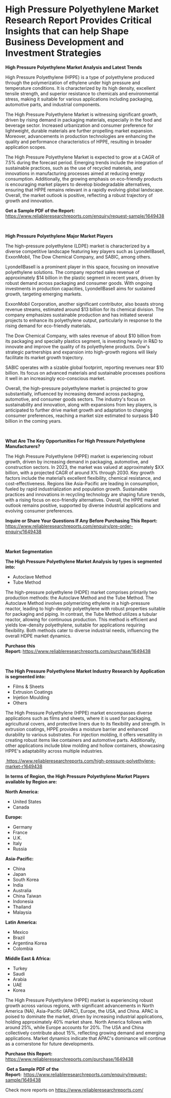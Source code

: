 <p><h1>High Pressure Polyethylene Market Research Report Provides Critical Insights that can help Shape Business Development and Investment Strategies</h1></p><p><strong>High Pressure Polyethylene Market Analysis and Latest Trends</strong></p>
<p><p>High Pressure Polyethylene (HPPE) is a type of polyethylene produced through the polymerization of ethylene under high pressure and temperature conditions. It is characterized by its high density, excellent tensile strength, and superior resistance to chemicals and environmental stress, making it suitable for various applications including packaging, automotive parts, and industrial components.</p><p>The High Pressure Polyethylene Market is witnessing significant growth, driven by rising demand in packaging materials, especially in the food and beverage sector. Increased urbanization and consumer preference for lightweight, durable materials are further propelling market expansion. Moreover, advancements in production technologies are enhancing the quality and performance characteristics of HPPE, resulting in broader application scopes.</p><p>The High Pressure Polyethylene Market is expected to grow at a CAGR of 7.5% during the forecast period. Emerging trends include the integration of sustainable practices, such as the use of recycled materials, and innovations in manufacturing processes aimed at reducing energy consumption. Additionally, the growing emphasis on eco-friendly products is encouraging market players to develop biodegradable alternatives, ensuring that HPPE remains relevant in a rapidly evolving global landscape. Overall, the market outlook is positive, reflecting a robust trajectory of growth and innovation.</p></p>
<p><strong>Get a Sample PDF of the Report:&nbsp;</strong> <a href="https://www.reliableresearchreports.com/enquiry/request-sample/1649438?utm_campaign=3110&utm_medium=2&utm_source=Github&utm_content=ia&utm_term=01042025&utm_id=high-pressure-polyethylene">https://www.reliableresearchreports.com/enquiry/request-sample/1649438</a></p>
<p>&nbsp;</p>
<p><strong>High Pressure Polyethylene Major Market Players</strong></p>
<p><p>The high-pressure polyethylene (LDPE) market is characterized by a diverse competitive landscape featuring key players such as LyondellBasell, ExxonMobil, The Dow Chemical Company, and SABIC, among others. </p><p>LyondellBasell is a prominent player in this space, focusing on innovative polyethylene solutions. The company reported sales revenue of approximately $14 billion in the plastic segment in recent years, driven by robust demand across packaging and consumer goods. With ongoing investments in production capacities, LyondellBasell aims for sustained growth, targeting emerging markets.</p><p>ExxonMobil Corporation, another significant contributor, also boasts strong revenue streams, estimated around $13 billion for its chemical division. The company emphasizes sustainable production and has initiated several projects to enhance its polyethylene output, particularly in response to the rising demand for eco-friendly materials.</p><p>The Dow Chemical Company, with sales revenue of about $10 billion from its packaging and specialty plastics segment, is investing heavily in R&D to innovate and improve the quality of its polyethylene products. Dow's strategic partnerships and expansion into high-growth regions will likely facilitate its market growth trajectory.</p><p>SABIC operates with a sizable global footprint, reporting revenues near $10 billion. Its focus on advanced materials and sustainable processes positions it well in an increasingly eco-conscious market.</p><p>Overall, the high-pressure polyethylene market is projected to grow substantially, influenced by increasing demand across packaging, automotive, and consumer goods sectors. The industry's focus on sustainability and innovation, along with expansions from key players, is anticipated to further drive market growth and adaptation to changing consumer preferences, reaching a market size estimated to surpass $40 billion in the coming years.</p></p>
<p>&nbsp;</p>
<p><strong>What Are The Key Opportunities For High Pressure Polyethylene Manufacturers?</strong></p>
<p><p>The High Pressure Polyethylene (HPPE) market is experiencing robust growth, driven by increasing demand in packaging, automotive, and construction sectors. In 2023, the market was valued at approximately $XX billion, with a projected CAGR of around X% through 2030. Key growth factors include the material’s excellent flexibility, chemical resistance, and cost-effectiveness. Regions like Asia-Pacific are leading in consumption, fueled by rapid industrialization and population growth. Sustainable practices and innovations in recycling technology are shaping future trends, with a rising focus on eco-friendly alternatives. Overall, the HPPE market outlook remains positive, supported by diverse industrial applications and evolving consumer preferences.</p></p>
<p><strong>Inquire or Share Your Questions If Any Before Purchasing This Report:</strong> <a href="https://www.reliableresearchreports.com/enquiry/pre-order-enquiry/1649438?utm_campaign=3110&utm_medium=2&utm_source=Github&utm_content=ia&utm_term=01042025&utm_id=high-pressure-polyethylene">https://www.reliableresearchreports.com/enquiry/pre-order-enquiry/1649438</a></p>
<p>&nbsp;</p>
<p><strong>Market Segmentation</strong></p>
<p><strong>The High Pressure Polyethylene Market Analysis by types is segmented into:</strong></p>
<p><ul><li>Autoclave Method</li><li>Tube Method</li></ul></p>
<p><p>The high-pressure polyethylene (HDPE) market comprises primarily two production methods: the Autoclave Method and the Tube Method. The Autoclave Method involves polymerizing ethylene in a high-pressure reactor, leading to high-density polyethylene with robust properties suitable for packaging and piping. In contrast, the Tube Method utilizes a tubular reactor, allowing for continuous production. This method is efficient and yields low-density polyethylene, suitable for applications requiring flexibility. Both methods cater to diverse industrial needs, influencing the overall HDPE market dynamics.</p></p>
<p><strong>Purchase this Report:&nbsp;</strong><a href="https://www.reliableresearchreports.com/purchase/1649438?utm_campaign=3110&utm_medium=2&utm_source=Github&utm_content=ia&utm_term=01042025&utm_id=high-pressure-polyethylene">https://www.reliableresearchreports.com/purchase/1649438</a></p>
<p>&nbsp;</p>
<p><strong>The High Pressure Polyethylene Market Industry Research by Application is segmented into:</strong></p>
<p><ul><li>Films & Sheets</li><li>Extrusion Coatings</li><li>Injetion Moulding</li><li>Others</li></ul></p>
<p><p>The High Pressure Polyethylene (HPPE) market encompasses diverse applications such as films and sheets, where it is used for packaging, agricultural covers, and protective liners due to its flexibility and strength. In extrusion coatings, HPPE provides a moisture barrier and enhanced durability to various substrates. For injection molding, it offers versatility in creating robust items like containers and automotive parts. Additionally, other applications include blow molding and hollow containers, showcasing HPPE's adaptability across multiple industries.</p></p>
<p><a href="https://www.reliableresearchreports.com/high-pressure-polyethylene-market-r1649438?utm_campaign=3110&utm_medium=2&utm_source=Github&utm_content=ia&utm_term=01042025&utm_id=high-pressure-polyethylene">&nbsp;https://www.reliableresearchreports.com/high-pressure-polyethylene-market-r1649438</a></p>
<p><strong>In terms of Region, the High Pressure Polyethylene Market Players available by Region are:</strong></p>
<p>
    <p> <strong> North America: </strong>
        <ul>
            <li>United States</li>
            <li>Canada</li>
        </ul>
        </p> 
    <p> <strong> Europe: </strong>
        <ul>
            <li>Germany</li>
            <li>France</li>
            <li>U.K.</li>
            <li>Italy</li>
            <li>Russia</li>
        </ul>
        </p> 
    <p> <strong> Asia-Pacific: </strong>
        <ul>
            <li>China</li>
            <li>Japan</li>
            <li>South Korea</li>
            <li>India</li>
            <li>Australia</li>
            <li>China Taiwan</li>
            <li>Indonesia</li>
            <li>Thailand</li>
            <li>Malaysia</li>
        </ul>
        </p> 
    <p> <strong> Latin America: </strong>
        <ul>
            <li>Mexico</li>
            <li>Brazil</li>
            <li>Argentina Korea</li>
            <li>Colombia</li>
        </ul>
        </p> 
    <p> <strong> Middle East & Africa: </strong>
        <ul>
            <li>Turkey</li>
            <li>Saudi</li>
            <li>Arabia</li>
            <li>UAE</li>
            <li>Korea</li>
        </ul>
    </p>
    </p>
<p><p>The High Pressure Polyethylene (HPPE) market is experiencing robust growth across various regions, with significant advancements in North America (NA), Asia-Pacific (APAC), Europe, the USA, and China. APAC is poised to dominate the market, driven by increasing industrial applications, holding approximately 40% market share. North America follows with around 25%, while Europe accounts for 20%. The USA and China collectively contribute about 15%, reflecting growing demand and emerging applications. Market dynamics indicate that APAC's dominance will continue as a cornerstone for future developments.</p></p>
<p><strong>Purchase this Report: </strong><a href="https://www.reliableresearchreports.com/purchase/1649438?utm_campaign=3110&utm_medium=2&utm_source=Github&utm_content=ia&utm_term=01042025&utm_id=high-pressure-polyethylene">https://www.reliableresearchreports.com/purchase/1649438</a></p>
<p>&nbsp;<strong>Get a Sample PDF of the Report:&nbsp;&nbsp;</strong><a href="https://www.reliableresearchreports.com/enquiry/request-sample/1649438?utm_campaign=3110&utm_medium=2&utm_source=Github&utm_content=ia&utm_term=01042025&utm_id=high-pressure-polyethylene">https://www.reliableresearchreports.com/enquiry/request-sample/1649438</a></p>
<p><strong></strong></p>
<p>Check more reports on <a href="https://www.reliableresearchreports.com/?utm_campaign=3110&utm_medium=2&utm_source=Github&utm_content=ia&utm_term=01042025&utm_id=high-pressure-polyethylene">https://www.reliableresearchreports.com/</a></p>